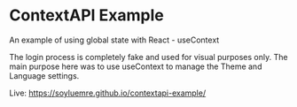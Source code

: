 # ContextAPI Example

An example of using global state with React - useContext

The login process is completely fake and used for visual purposes only. The main purpose here was to use useContext to manage the Theme and Language settings.

Live: https://soyluemre.github.io/contextapi-example/
